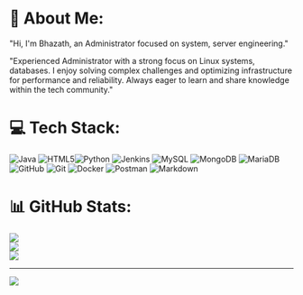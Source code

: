 # 💫 About Me:
"Hi, I'm Bhazath, an Administrator focused on system, server engineering."

"Experienced Administrator with a strong focus on Linux systems, databases. I enjoy solving complex challenges and optimizing infrastructure for performance and reliability. Always eager to learn and share knowledge within the tech community."

# 💻 Tech Stack:
![Java](https://img.shields.io/badge/java-%23ED8B00.svg?style=for-the-badge&logo=openjdk&logoColor=white) ![HTML5](https://img.shields.io/badge/html5-%23E34F26.svg?style=for-the-badge&logo=html5&logoColor=white)![Python](https://img.shields.io/badge/python-3670A0?style=for-the-badge&logo=python&logoColor=ffdd54)  ![Jenkins](https://img.shields.io/badge/jenkins-%232C5263.svg?style=for-the-badge&logo=jenkins&logoColor=white) ![MySQL](https://img.shields.io/badge/mysql-4479A1.svg?style=for-the-badge&logo=mysql&logoColor=white) ![MongoDB](https://img.shields.io/badge/MongoDB-%234ea94b.svg?style=for-the-badge&logo=mongodb&logoColor=white) ![MariaDB](https://img.shields.io/badge/MariaDB-003545?style=for-the-badge&logo=mariadb&logoColor=white)  ![GitHub](https://img.shields.io/badge/github-%23121011.svg?style=for-the-badge&logo=github&logoColor=white) ![Git](https://img.shields.io/badge/git-%23F05033.svg?style=for-the-badge&logo=git&logoColor=white) ![Docker](https://img.shields.io/badge/docker-%230db7ed.svg?style=for-the-badge&logo=docker&logoColor=white) ![Postman](https://img.shields.io/badge/Postman-FF6C37?style=for-the-badge&logo=postman&logoColor=white) ![Markdown](https://img.shields.io/badge/markdown-%23000000.svg?style=for-the-badge&logo=markdown&logoColor=white)  
# 📊 GitHub Stats:
![](https://github-readme-stats.vercel.app/api?username=Bhazath&theme=dark&hide_border=false&include_all_commits=false&count_private=false)<br/>
![](https://github-readme-streak-stats.herokuapp.com/?user=Bhazath&theme=dark&hide_border=false)<br/>
![](https://github-readme-stats.vercel.app/api/top-langs/?username=Bhazath&theme=dark&hide_border=false&include_all_commits=false&count_private=false&layout=compact)

---
[![](https://visitcount.itsvg.in/api?id=Bhazath&icon=2&color=1)](https://visitcount.itsvg.in)

<!-- Proudly created with GPRM ( https://gprm.itsvg.in ) -->
